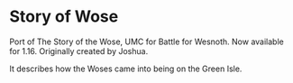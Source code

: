 # Story of Wose

Port of The Story of the Wose, UMC for Battle for Wesnoth. Now available for 1.16. Originally created by Joshua.

It describes how the Woses came into being on the Green Isle.
